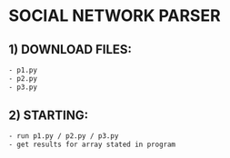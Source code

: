 # SOCIAL NETWORK PARSER

## 1) DOWNLOAD FILES:
```bash
- p1.py
- p2.py
- p3.py
```

## 2) STARTING:
```bash
- run p1.py / p2.py / p3.py
- get results for array stated in program
```